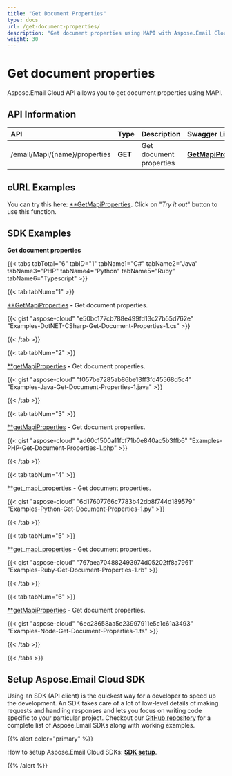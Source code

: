 ```yaml
---
title: "Get Document Properties"
type: docs
url: /get-document-properties/
description: "Get document properties using MAPI with Aspose.Email Cloud API."
weight: 30
---
```


# **Get document properties**
Aspose.Email Cloud API allows you to get document properties using MAPI.
## **API Information**

|**API**|**Type**|**Description**|**Swagger Link**|
| :- | :- | :- | :- |
|/email/Mapi/{name}/properties|**GET**|Get document properties|[**GetMapiProperties**](https://apireference.aspose.cloud/email/#/Mapi/GetMapiProperties)|
## **cURL Examples**
You can try this here: [**GetMapiProperties](https://apireference.aspose.cloud/email/#/Mapi/GetMapiProperties)**.** Click on "*Try it out*" button to use this function. 
## **SDK Examples**
**Get document properties**

{{< tabs tabTotal="6" tabID="1" tabName1="C#" tabName2="Java" tabName3="PHP" tabName4="Python" tabName5="Ruby" tabName6="Typescript" >}}

{{< tab tabNum="1" >}}

[**GetMapiProperties](https://github.com/aspose-email-cloud/aspose-email-cloud-dotnet/blob/9511b81d6c62dda413dc23f6f6f8a0973a144343/docs/EmailApi.md#getmapiproperties) **-** Get document properties.

{{< gist "aspose-cloud" "e50bc177cb788e499fd13c27b55d762e" "Examples-DotNET-CSharp-Get-Document-Properties-1.cs" >}}

{{< /tab >}}

{{< tab tabNum="2" >}}

[**getMapiProperties](https://github.com/aspose-email-cloud/aspose-email-cloud-java/blob/a980be836c9f0d9f80a317a3ef9c1efbe9844f25/docs/EmailApi.md#getmapiproperties) **-** Get document properties.

{{< gist "aspose-cloud" "f057be7285ab86be13ff3fd45568d5c4" "Examples-Java-Get-Document-Properties-1.java" >}}

{{< /tab >}}

{{< tab tabNum="3" >}}

[**getMapiProperties](https://github.com/aspose-email-cloud/aspose-email-cloud-php/blob/855a1287594376de3de5c2cbf96fb896c39073a7/doc/EmailApi.md#getmapiproperties) **-** Get document properties.

{{< gist "aspose-cloud" "ad60c1500a11fcf71b0e840ac5b3ffb6" "Examples-PHP-Get-Document-Properties-1.php" >}}

{{< /tab >}}

{{< tab tabNum="4" >}}

[**get_mapi_properties](https://github.com/aspose-email-cloud/aspose-email-cloud-python/blob/e66b9a7b649e94e34a23856ae706ec10ad25eb4e/sdk/docs/EmailApi.md#get_mapi_properties) **-** Get document properties.

{{< gist "aspose-cloud" "6d17607766c7783b42db8f744d189579" "Examples-Python-Get-Document-Properties-1.py" >}}

{{< /tab >}}

{{< tab tabNum="5" >}}

[**get_mapi_properties](https://github.com/aspose-email-cloud/aspose-email-cloud-ruby/blob/10345091853eaf62bbf6b083dd861d0771efa3e3/docs/EmailApi.md#get_mapi_properties) **-** Get document properties.

{{< gist "aspose-cloud" "767aea704882493974d05202ff8a7961" "Examples-Ruby-Get-Document-Properties-1.rb" >}}

{{< /tab >}}

{{< tab tabNum="6" >}}

[**getMapiProperties](https://github.com/aspose-email-cloud/aspose-email-cloud-node/blob/37bfaf209b850defb882d5de9e832485275726c8/doc/EmailApi.md#getMapiProperties) **-** Get document properties.

{{< gist "aspose-cloud" "6ec28658aa5c23997911e5c1c61a3493" "Examples-Node-Get-Document-Properties-1.ts" >}}

{{< /tab >}}

{{< /tabs >}}
## **Setup Aspose.Email Cloud SDK**
Using an SDK (API client) is the quickest way for a developer to speed up the development. An SDK takes care of a lot of low-level details of making requests and handling responses and lets you focus on writing code specific to your particular project. Checkout our [GitHub repository](https://github.com/aspose-email-cloud) for a complete list of Aspose.Email SDKs along with working examples.

{{% alert color="primary" %}} 

How to setup Aspose.Email Cloud SDKs: [**SDK setup**](/sdk-setup/).

{{% /alert %}}
